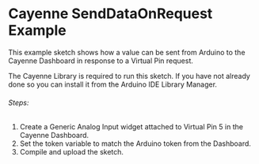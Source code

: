# Cayenne SendDataOnRequest Example

This example sketch shows how a value can be sent from Arduino to the Cayenne Dashboard in 
response to a Virtual Pin request.

The Cayenne Library is required to run this sketch. If you have not already done so you can install it from the Arduino IDE Library Manager.

###### Steps:
1. Create a Generic Analog Input widget attached to Virtual Pin 5 in the Cayenne Dashboard.
2. Set the token variable to match the Arduino token from the Dashboard.
3. Compile and upload the sketch.